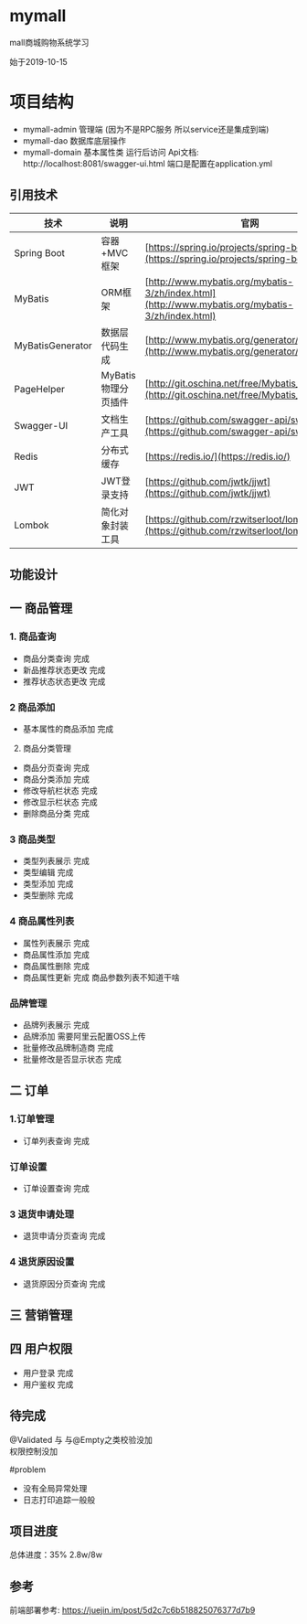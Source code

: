 # mymall
mall商城购物系统学习

始于2019-10-15

# 项目结构

- mymall-admin 管理端  (因为不是RPC服务 所以service还是集成到端)
- mymall-dao 数据库底层操作
- mymall-domain 基本属性类
运行后访问
Api文档:  http://localhost:8081/swagger-ui.html
端口是配置在application.yml


##  引用技术

技术 | 说明 | 官网
----|----|----
Spring Boot | 容器+MVC框架 | [https://spring.io/projects/spring-boot](https://spring.io/projects/spring-boot)
MyBatis | ORM框架  | [http://www.mybatis.org/mybatis-3/zh/index.html](http://www.mybatis.org/mybatis-3/zh/index.html)
MyBatisGenerator | 数据层代码生成 | [http://www.mybatis.org/generator/index.html](http://www.mybatis.org/generator/index.html)
PageHelper | MyBatis物理分页插件 | [http://git.oschina.net/free/Mybatis_PageHelper](http://git.oschina.net/free/Mybatis_PageHelper)
Swagger-UI | 文档生产工具 | [https://github.com/swagger-api/swagger-ui](https://github.com/swagger-api/swagger-ui)
Redis | 分布式缓存 | [https://redis.io/](https://redis.io/)
JWT | JWT登录支持 | [https://github.com/jwtk/jjwt](https://github.com/jwtk/jjwt)
Lombok | 简化对象封装工具 | [https://github.com/rzwitserloot/lombok](https://github.com/rzwitserloot/lombok)
## 功能设计

## 一 商品管理

### 1. 商品查询
-  商品分类查询  完成
-  新品推荐状态更改 完成
-  推荐状态状态更改 完成
### 2 商品添加
-  基本属性的商品添加 完成

           
2. 商品分类管理
 -  商品分页查询 完成
 -  商品分类添加 完成
 -  修改导航栏状态 完成
 -  修改显示栏状态 完成
 -  删除商品分类 完成
 
### 3 商品类型
-  类型列表展示 完成
-  类型编辑 完成
-  类型添加 完成
-  类型删除 完成

### 4 商品属性列表

-  属性列表展示 完成
-  商品属性添加 完成
-  商品属性删除 完成
-  商品属性更新 完成
商品参数列表不知道干啥

### 品牌管理
- 品牌列表展示 完成
- 品牌添加  需要阿里云配置OSS上传
- 批量修改品牌制造商 完成
- 批量修改是否显示状态 完成
    
## 二  订单
### 1.订单管理
-  订单列表查询 完成
### 订单设置
-  订单设置查询 完成
### 3 退货申请处理
- 退货申请分页查询 完成
### 4 退货原因设置
- 退货原因分页查询 完成


## 三 营销管理


## 四 用户权限
-  用户登录 完成
-  用户鉴权 完成


## 待完成
@Validated 与 与@Empty之类校验没加    
权限控制没加

#problem
- 没有全局异常处理
- 日志打印追踪一般般

## 项目进度 
总体进度：35%   2.8w/8w


## 参考
前端部署参考:
https://juejin.im/post/5d2c7c6b518825076377d7b9
